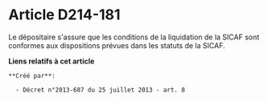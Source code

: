 # Article D214-181

Le dépositaire s'assure que les conditions de la liquidation de la SICAF sont conformes aux dispositions prévues dans les
statuts de la SICAF.

**Liens relatifs à cet article**

	**Créé par**:

	  - Décret n°2013-687 du 25 juillet 2013 - art. 8

